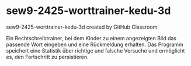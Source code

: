 # sew9-2425-worttrainer-kedu-3d
sew9-2425-worttrainer-kedu-3d created by GitHub Classroom

Ein Rechtschreibtrainer, bei dem Kinder zu einem angezeigten Bild das passende Wort eingeben und eine Rückmeldung erhalten. 
Das Programm speichert eine Statistik über richtige und falsche Versuche und ermöglicht es, den Fortschritt zu persistieren.

